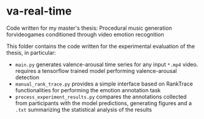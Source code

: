 # va-real-time

Code written for my master's thesis: Procedural music generation forvideogames conditioned through video emotion recognition

This folder contains the code written for the experimental evaluation of the thesis, in particular:
- `main.py` generates valence-arousal time series for any input `*.mp4` video. requires a tensorflow trained model performing valence-arousal detection
- `manual_rank_trace.py` provides a simple interface based on RankTrace functionalities for performing the emotion annotation task
- `process_experiment_results.py` compares the annotations collected from participants with the model predictions, generating figures and a `.txt` summarizing the statistical analysis of the results 

